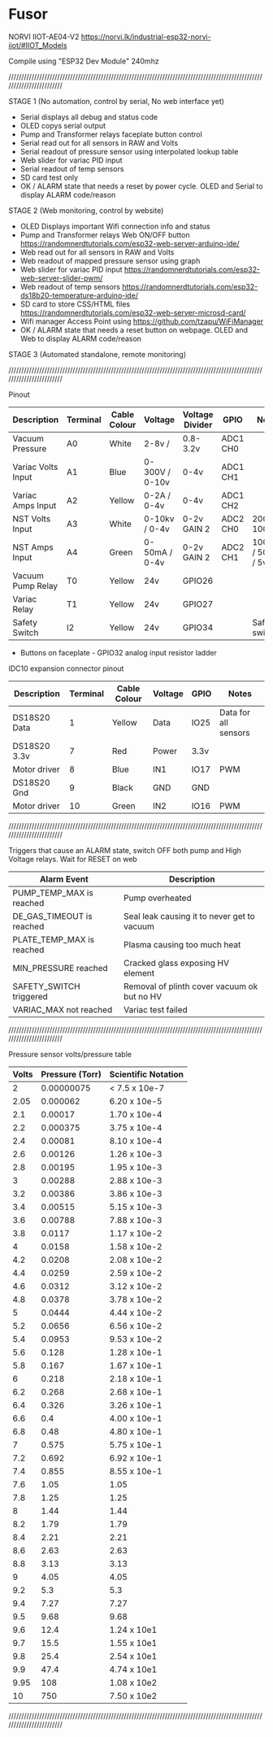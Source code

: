 # Fusor

NORVI IIOT-AE04-V2
https://norvi.lk/industrial-esp32-norvi-iiot/#IIOT_Models

Compile using "ESP32 Dev Module" 240mhz 

////////////////////////////////////////////////////////////////////////////////////////////////////////////////////////

STAGE 1 (No automation, control by serial, No web interface yet)

- Serial displays all debug and status code
- OLED copys serial output
- Pump and Transformer relays faceplate button control
- Serial read out for all sensors in RAW and Volts 
- Serial readout of pressure sensor using interpolated lookup table
- Web slider for variac PID input
- Serial readout of temp sensors 
- SD card test only
- OK / ALARM state that needs a reset by power cycle. OLED and Serial to display ALARM code/reason

STAGE 2 (Web monitoring, control by website)


- OLED Displays important Wifi connection info and status
- Pump and Transformer relays Web ON/OFF button https://randomnerdtutorials.com/esp32-web-server-arduino-ide/
- Web read out for all sensors in RAW and Volts 
- Web readout of mapped pressure sensor using graph
- Web slider for variac PID input https://randomnerdtutorials.com/esp32-web-server-slider-pwm/
- Web readout of temp sensors https://randomnerdtutorials.com/esp32-ds18b20-temperature-arduino-ide/
- SD card to store CSS/HTML files https://randomnerdtutorials.com/esp32-web-server-microsd-card/
- Wifi manager Access Point using https://github.com/tzapu/WiFiManager
- OK / ALARM state that needs a reset button on webpage. OLED and Web to display ALARM code/reason


STAGE 3 (Automated standalone, remote monitoring)


////////////////////////////////////////////////////////////////////////////////////////////////////////////////////////

Pinout

| Description        | Terminal | Cable Colour | Voltage        | Voltage Divider | GPIO     | Notes              |
|--------------------|----------|--------------|----------------|-----------------|----------|--------------------|
| Vacuum Pressure    | A0       | White        | 2-8v /         | 0.8-3.2v        | ADC1 CH0 |                    |
| Variac Volts Input | A1       | Blue         | 0-300V / 0-10v | 0-4v            | ADC1 CH1 |                    |
| Variac Amps Input  | A2       | Yellow       | 0-2A / 0-4v    | 0-4v            | ADC1 CH2 |                    |
| NST Volts Input    | A3       | White        | 0-10kv / 0-4v  | 0-2v GAIN 2     | ADC2 CH0 | 200M / 100K        |
| NST Amps Input     | A4       | Green        | 0-50mA / 0-4v  | 0-2v GAIN 2     | ADC2 CH1 | 100ohm / 50mA / 5v |
| Vacuum Pump Relay  | T0       | Yellow       | 24v            | GPIO26          |          |                    |
| Variac Relay       | T1       | Yellow       | 24v            | GPIO27          |          |                    |
| Safety Switch      | I2       | Yellow       | 24v            | GPIO34          |          |Safety switch       |

- Buttons on faceplate - GPIO32 analog input resistor ladder

IDC10 expansion connector pinout

| Description  | Terminal | Cable Colour | Voltage  | GPIO | Notes                |
|--------------|----------|--------------|----------|------|----------------------|
| DS18S20 Data | 1        | Yellow       | Data     | IO25 | Data for all sensors |
| DS18S20 3.3v | 7        | Red          | Power    | 3.3v |                      |
| Motor driver | 8        | Blue         | IN1      | IO17 | PWM                  |
| DS18S20 Gnd  | 9        | Black        | GND      | GND  |                      |
| Motor driver | 10       | Green        | IN2      | IO16 | PWM                  |


////////////////////////////////////////////////////////////////////////////////////////////////////////////////////////

Triggers that cause an ALARM state, switch OFF both pump and High Voltage relays. Wait for RESET on web

| Alarm Event               | Description                                 | 
|---------------------------|---------------------------------------------|
| PUMP_TEMP_MAX is reached  | Pump overheated                             | 
| DE_GAS_TIMEOUT is reached | Seal leak causing it to never get to vacuum | 
| PLATE_TEMP_MAX is reached | Plasma causing too much heat                |
| MIN_PRESSURE reached      | Cracked glass exposing HV element           |
| SAFETY_SWITCH triggered   | Removal of plinth cover vacuum ok but no HV |
| VARIAC_MAX not reached    | Variac test failed                          |

////////////////////////////////////////////////////////////////////////////////////////////////////////////////////////

Pressure sensor volts/pressure table

| Volts | Pressure (Torr) | Scientific Notation |
|-------|-----------------|---------------------|
| 2     | 0.00000075      | < 7.5 x 10e-7       |
| 2.05  | 0.000062        | 6.20 x 10e-5        |
| 2.1   | 0.00017         | 1.70 x 10e-4        |
| 2.2   | 0.000375        | 3.75 x 10e-4        |
| 2.4   | 0.00081         | 8.10 x 10e-4        |
| 2.6   | 0.00126         | 1.26 x 10e-3        |
| 2.8   | 0.00195         | 1.95 x 10e-3        |
| 3     | 0.00288         | 2.88 x 10e-3        |
| 3.2   | 0.00386         | 3.86 x 10e-3        |
| 3.4   | 0.00515         | 5.15 x 10e-3        |
| 3.6   | 0.00788         | 7.88 x 10e-3        |
| 3.8   | 0.0117          | 1.17 x 10e-2        |
| 4     | 0.0158          | 1.58 x 10e-2        |
| 4.2   | 0.0208          | 2.08 x 10e-2        |
| 4.4   | 0.0259          | 2.59 x 10e-2        |
| 4.6   | 0.0312          | 3.12 x 10e-2        |
| 4.8   | 0.0378          | 3.78 x 10e-2        |
| 5     | 0.0444          | 4.44 x 10e-2        |
| 5.2   | 0.0656          | 6.56 x 10e-2        |
| 5.4   | 0.0953          | 9.53 x 10e-2        |
| 5.6   | 0.128           | 1.28 x 10e-1        |
| 5.8   | 0.167           | 1.67 x 10e-1        |
| 6     | 0.218           | 2.18 x 10e-1        |
| 6.2   | 0.268           | 2.68 x 10e-1        |
| 6.4   | 0.326           | 3.26 x 10e-1        |
| 6.6   | 0.4             | 4.00 x 10e-1        |
| 6.8   | 0.48            | 4.80 x 10e-1        |
| 7     | 0.575           | 5.75 x 10e-1        |
| 7.2   | 0.692           | 6.92 x 10e-1        |
| 7.4   | 0.855           | 8.55 x 10e-1        |
| 7.6   | 1.05            | 1.05                |
| 7.8   | 1.25            | 1.25                |
| 8     | 1.44            | 1.44                |
| 8.2   | 1.79            | 1.79                |
| 8.4   | 2.21            | 2.21                |
| 8.6   | 2.63            | 2.63                |
| 8.8   | 3.13            | 3.13                |
| 9     | 4.05            | 4.05                |
| 9.2   | 5.3             | 5.3                 |
| 9.4   | 7.27            | 7.27                |
| 9.5   | 9.68            | 9.68                |
| 9.6   | 12.4            | 1.24 x 10e1         |
| 9.7   | 15.5            | 1.55 x 10e1         |
| 9.8   | 25.4            | 2.54 x 10e1         |
| 9.9   | 47.4            | 4.74 x 10e1         |
| 9.95  | 108             | 1.08 x 10e2         |
| 10    | 750             | 7.50 x 10e2         |

////////////////////////////////////////////////////////////////////////////////////////////////////////////////////////



